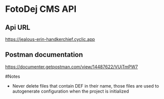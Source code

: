 # FotoDej CMS API

## Api URL
https://jealous-erin-handkerchief.cyclic.app

## Postman documentation
https://documenter.getpostman.com/view/14487622/VUjTmPW7

#Notes
- Never delete files that contain DEF in their name, those files are used to autogenerate configuration when the project is initialized
